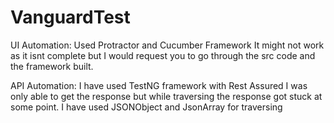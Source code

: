 # VanguardTest
UI Automation:
Used Protractor and Cucumber Framework
It might not work as it isnt complete but I would request you to go through the src code and the framework built.


API Automation:
I have used TestNG framework with Rest Assured
I was only able to get the response but while traversing the response got stuck at some point.
I have used JSONObject and JsonArray for traversing
